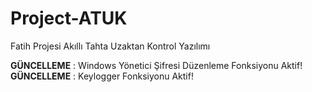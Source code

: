 Project-ATUK
============

Fatih Projesi Akıllı Tahta Uzaktan Kontrol Yazılımı

<b>GÜNCELLEME</b> : Windows Yönetici Şifresi Düzenleme Fonksiyonu Aktif!
<b>GÜNCELLEME</b> : Keylogger Fonksiyonu Aktif!
